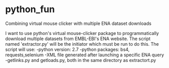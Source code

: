 # python_fun
Combining virtual mouse clicker with multiple ENA dataset downloads

I want to use python's virtual mouse-clicker package to programmatically download multiple datasets from EMBL-EBI's ENA website. 
The script named 'extractor.py' will be the initiator which must be run to do this.
The script will use:
-python version: 2.7
-python packages: bs4, requests,selenium
-XML file generated after launching a specific ENA query
-getlinks.py and getloads.py, both in the same directory as extractort.py
